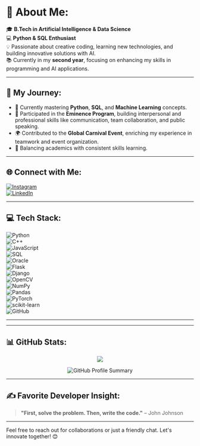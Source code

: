 # 💫 About Me:
🎓 **B.Tech in Artificial Intelligence & Data Science**  
💻 **Python & SQL Enthusiast**  
💡 Passionate about creative coding, learning new technologies, and building innovative solutions with AI.  
📚 Currently in my **second year**, focusing on enhancing my skills in programming and AI applications.  

---

## 🚀 My Journey:
- 🌱 Currently mastering **Python**, **SQL**, and **Machine Learning** concepts.
- 💼 Participated in the **Eminence Program**, building interpersonal and professional skills like communication, team collaboration, and public speaking.
- 🌍 Contributed to the **Global Carnival Event**, enriching my experience in teamwork and event organization.
- 📖 Balancing academics with consistent skills learning.

---

## 🌐 Connect with Me:  
[![Instagram](https://img.shields.io/badge/Instagram-%23E4405F.svg?style=for-the-badge&logo=Instagram&logoColor=white)](https://instagram.com/jauwwad_5660)  
[![LinkedIn](https://img.shields.io/badge/LinkedIn-%230077B5.svg?style=for-the-badge&logo=linkedin&logoColor=white)](https://www.linkedin.com/in/jauwwad-nallamandu-68843b31a/)  

---

## 💻 Tech Stack:
![Python](https://img.shields.io/badge/python-3670A0?style=for-the-badge&logo=python&logoColor=ffdd54)  
![C++](https://img.shields.io/badge/c++-%2300599C.svg?style=for-the-badge&logo=c%2B%2B&logoColor=white)  
![JavaScript](https://img.shields.io/badge/javascript-%23323330.svg?style=for-the-badge&logo=javascript&logoColor=%23F7DF1E)  
![SQL](https://img.shields.io/badge/sql-%2307405e.svg?style=for-the-badge&logo=postgresql&logoColor=white)  
![Oracle](https://img.shields.io/badge/Oracle-F80000?style=for-the-badge&logo=oracle&logoColor=white)  
![Flask](https://img.shields.io/badge/flask-%23000.svg?style=for-the-badge&logo=flask&logoColor=white)  
![Django](https://img.shields.io/badge/django-%23092E20.svg?style=for-the-badge&logo=django&logoColor=white)  
![OpenCV](https://img.shields.io/badge/opencv-%23white.svg?style=for-the-badge&logo=opencv&logoColor=white)  
![NumPy](https://img.shields.io/badge/numpy-%23013243.svg?style=for-the-badge&logo=numpy&logoColor=white)  
![Pandas](https://img.shields.io/badge/pandas-%23150458.svg?style=for-the-badge&logo=pandas&logoColor=white)  
![PyTorch](https://img.shields.io/badge/PyTorch-%23EE4C2C.svg?style=for-the-badge&logo=PyTorch&logoColor=white)  
![scikit-learn](https://img.shields.io/badge/scikit--learn-%23F7931E.svg?style=for-the-badge&logo=scikit-learn&logoColor=white)  
![GitHub](https://img.shields.io/badge/github-%23121011.svg?style=for-the-badge&logo=github&logoColor=white)  

---
---

## 📊 GitHub Stats:
<p align="center">
  <img src="https://github-readme-streak-stats.herokuapp.com/?user=Jauwwad&theme=dark&hide_border=false" />
</p>
<p align="center">
  <img src="https://github-profile-summary-cards.vercel.app/api/cards/profile-details?username=Jauwwad&theme=dark" alt="GitHub Profile Summary" />
</p>

---

## ✍️ Favorite Developer Insight:
> **"First, solve the problem. Then, write the code."** – John Johnson

---

Feel free to reach out for collaborations or just a friendly chat. Let's innovate together! 😊
